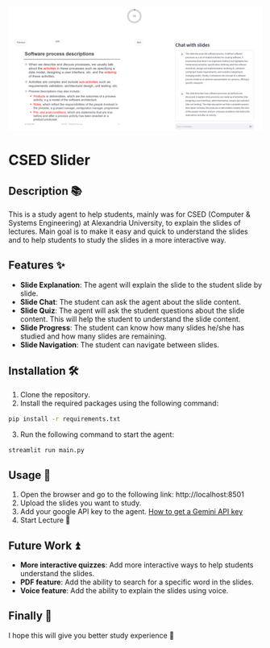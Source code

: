 ![CSED Slider](assets/cover.png)

# CSED Slider
## Description 📚
This is a study agent to help students, mainly was for CSED (Computer & Systems Engineering) at Alexandria University, to explain the slides of lectures. Main goal is to make it easy and quick to understand the slides and to help students to study the slides in a more interactive way.

## Features ✨
- **Slide Explanation**: The agent will explain the slide to the student slide by slide.
- **Slide Chat**: The student can ask the agent about the slide content.
- **Slide Quiz**: The agent will ask the student questions about the slide content. This will help the student to understand the slide content.
- **Slide Progress**: The student can know how many slides he/she has studied and how many slides are remaining.
- **Slide Navigation**: The student can navigate between slides.

## Installation 🛠️
1. Clone the repository.
2. Install the required packages using the following command:
```bash
pip install -r requirements.txt
```
3. Run the following command to start the agent:
```bash
streamlit run main.py
```

## Usage 🚀
1. Open the browser and go to the following link: http://localhost:8501
2. Upload the slides you want to study.
3. Add your google API key to the agent. [How to get a Gemini API key](https://youtu.be/OVnnVnLZPEo?si=Vi7EAf0nOhUeOUyK)
4. Start Lecture 🎉

<!-- ## Demo 🎥
[![CSED Slider Demo](https://img.youtube.com/ve/1Q8J9J9Q1Z0/0.jpg)](https://www.youtube.com/watch?v=1Q8J9J9Q1Z0) -->

## Future Work ⏫
- **More interactive quizzes**: Add more interactive ways to help students understand the slides.
- **PDF feature**: Add the ability to search for a specific word in the slides.
- **Voice feature**: Add the ability to explain the slides using voice.

## Finally 📌
I hope this will give you better study experience 🌟

